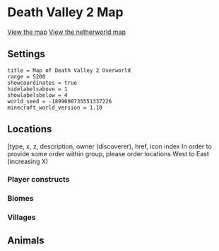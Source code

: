 # Death Valley 2 Map #

[View the map][dv2-world-map]
[View the netherworld map][dv2-nether-map]

## Settings ##

```
title = Map of Death Valley 2 Overworld
range = 5200
showcoordinates = true
hidelabelsabove = 1
showlabelsbelow = 4
world_seed = -1899690735551337226
minecraft_world_version = 1.10
```

## Locations ##
[type, x, z, description, owner (discoverer), href, icon index
In order to provide some order within group, please order locations West to East (increasing X)

### Player constructs ###


### Biomes ###


### Villages ###


## Animals ###




[dv2-world-map]: <https://71a6d35cb5b47bf734e8f62f06cdded5ab2489c1.googledrive.com/host/0B35KCzsTLKY1dTJreWVWdzNNa28/index.html?src=https%3A%2F%2Fraw.githubusercontent.com%2Fmlippert%2FMCWorldMaps%2Fgh-pages%2Fworlds%2Fdeath_valley2%2Foverworld-locations.md&oceangooglesrc=0B-v0KuPumJDLRUhqbV83WnhMamc> "Death Valley 2 Minecraft Explorer's Map"
[dv2-nether-map]: <https://71a6d35cb5b47bf734e8f62f06cdded5ab2489c1.googledrive.com/host/0B35KCzsTLKY1dTJreWVWdzNNa28/index.html?src=https%3A%2F%2Fraw.githubusercontent.com%2Fmlippert%2FMCWorldMaps%2Fgh-pages%2Fworlds%2Fdeath_valley2%2Fnetherworld-locations.md> "Death Valley 2 Netherworld Minecraft Explorer's Map"
